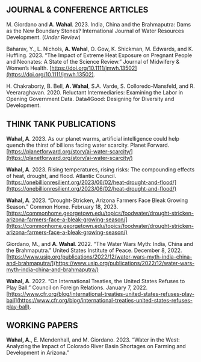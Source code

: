 ## JOURNAL & CONFERENCE ARTICLES

M. Giordano and **A. Wahal**. 2023. India, China and the Brahmaputra: Dams as the New Boundary Stones? International Journal of Water Resources Development. (*Under Review*)

Baharav, Y., L. Nichols, **A. Wahal**, O. Gow, K. Shickman, M. Edwards, and K. Huffling. 2023. “The Impact of Extreme Heat Exposure on Pregnant People and Neonates: A State of the Science Review.” Journal of Midwifery & Women’s Health. [https://doi.org/10.1111/jmwh.13502](https://doi.org/10.1111/jmwh.13502).

H. Chakraborty, B. Bell, **A. Wahal**, S.A. Varde, S. Colloredo-Mansfeld, and R. Veeraraghavan. 2020. Reluctant Intermediaries: Examining the Labor in Opening Government Data. Data4Good: Designing for Diversity and Development.

## THINK TANK PUBLICATIONS

**Wahal, A**. 2023. As our planet warms, artificial intelligence could help quench the thirst of billions facing water scarcity. Planet Forward. [https://planetforward.org/story/ai-water-scarcity/](https://planetforward.org/story/ai-water-scarcity/)

**Wahal, A**. 2023. Rising temperatures, rising risks: The compounding effects of heat, drought, and flood. Atlantic Council. [https://onebillionresilient.org/2023/06/02/heat-drought-and-flood/](https://onebillionresilient.org/2023/06/02/heat-drought-and-flood/)

**Wahal, A**. 2023. “Drought-Stricken, Arizona Farmers Face Bleak Growing Season.” Common Home. February 18, 2023. [https://commonhome.georgetown.edu/topics/foodwater/drought-stricken-arizona-farmers-face-a-bleak-growing-season/](https://commonhome.georgetown.edu/topics/foodwater/drought-stricken-arizona-farmers-face-a-bleak-growing-season/)

Giordano, M., and **A. Wahal**. 2022. “The Water Wars Myth: India, China and the Brahmaputra.” United States Institute of Peace. December 8, 2022. [https://www.usip.org/publications/2022/12/water-wars-myth-india-china-and-brahmaputra/](https://www.usip.org/publications/2022/12/water-wars-myth-india-china-and-brahmaputra/)

**Wahal, A**. 2022. “On International Treaties, the United States Refuses to Play Ball.” Council on Foreign Relations. January 7, 2022. [https://www.cfr.org/blog/international-treaties-united-states-refuses-play-ball](https://www.cfr.org/blog/international-treaties-united-states-refuses-play-ball).

## WORKING PAPERS
**Wahal, A.**, E. Mendenhall, and M. Giordano. 2023. “Water in the West: Analyzing the Impact of Colorado River Basin Shortages on Farming and Development in Arizona.”
